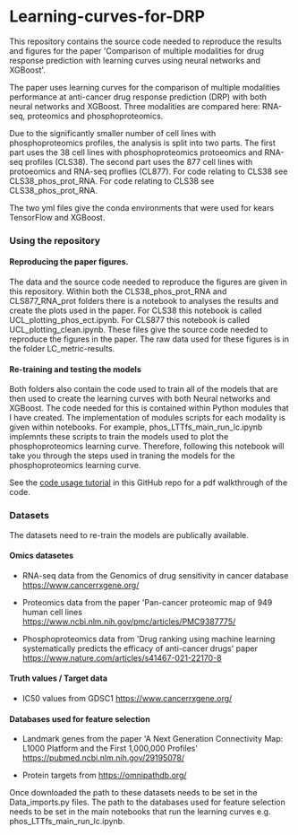 # Learning-curves-for-DRP

This repository contains the source code needed to reproduce the results and figures for the paper 'Comparison of multiple modalities for drug response prediction with learning curves using neural networks and XGBoost'. 

The paper uses learning curves for the comparison of multiple modalities performance at anti-cancer drug response prediction (DRP) with both neural networks and XGBoost.
Three modalities are compared here: RNA-seq, proteomics and phosphoproteomics.

Due to the significantly smaller number of cell lines with phosphoproteomics profiles, the analysis is split into two parts. The first part uses the 38 cell lines with phosphoproteomics protoeomics and RNA-seq profiles (CLS38). The second part uses the 877 cell lines with  protoeomics and RNA-seq proflies (CL877). For code relating to CLS38 see CLS38_phos_prot_RNA. For code relating to CLS38 see CLS38_phos_prot_RNA. 

The two yml files give the conda environments that were used for kears TensorFlow and XGBoost. 


### Using the repository 

#### Reproducing the paper figures.

The data and the source code needed to reproduce the figures are given in this repository.
Within both the CLS38_phos_prot_RNA and CLS877_RNA_prot folders there is a notebook  to analyses the results and create the plots used in the paper. 
For CLS38 this notebook is called UCL_plotting_phos_ect.ipynb. For CLS877 this notebook is called UCL_plotting_clean.ipynb. These files give the source code needed to reproduce the figures in the paper. The raw data used for these figures is in the folder LC_metric-results.



#### Re-training and testing the models 
Both folders also contain the code used to train all of the models that are then used to create the learning curves with both Neural networks and XGBoost. The code needed for this is contained within Python modules that I have created. The implementation of modules scripts for each modality is given within notebooks. For example, phos_LTTfs_main_run_lc.ipynb implemnts these scripts to train the models used to plot the phosphoproteomics learning curve. Therefore, following this notebook will take you through the steps used in traning the models for the phosphoproteomics learning curve. 

See the [code usage tutorial](https://github.com/Nik-BB/Learning-curves-for-DRP/blob/main/code-usage-tutorial.pdf) in this GitHub repo for a pdf walkthrough of the code.

### Datasets
The datasets need to re-train the models are publically available. 

#### Omics datasetes

* RNA-seq data from the Genomics of drug sensitivity in cancer database https://www.cancerrxgene.org/

* Proteomics data from the paper 'Pan-cancer proteomic map of 949 human cell lines https://www.ncbi.nlm.nih.gov/pmc/articles/PMC9387775/

* Phosphoproteomics data from 'Drug ranking using machine learning systematically predicts the efficacy of anti-cancer drugs' paper https://www.nature.com/articles/s41467-021-22170-8

#### Truth values / Target data

* IC50 values from GDSC1 https://www.cancerrxgene.org/

#### Databases used for feature selection 

* Landmark genes from  the paper 'A Next Generation Connectivity Map: L1000 Platform and the First 1,000,000 Profiles' https://pubmed.ncbi.nlm.nih.gov/29195078/

* Protein targets from https://omnipathdb.org/

Once downloaded the path to these datasets needs to be set in the Data_imports.py files. The path to the databases used for feature selection needs to be set in the main notebooks that run the learning curves e.g. phos_LTTfs_main_run_lc.ipynb. 
